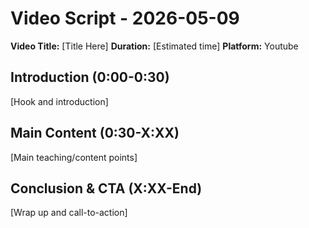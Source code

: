 # Video Script - 2026-05-09

**Video Title:** [Title Here]
**Duration:** [Estimated time]
**Platform:** Youtube

## Introduction (0:00-0:30)
[Hook and introduction]

## Main Content (0:30-X:XX)
[Main teaching/content points]

## Conclusion & CTA (X:XX-End)
[Wrap up and call-to-action]
